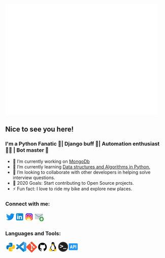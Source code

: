 ![Hey there, I'm Saurav. An aspiring software developer and python fanatic. Check out my work](https://github.com/SauravJalui/SauravJalui/raw/master/gif/Hi.gif)


## Nice to see you here!


### I'm a Python Fanatic 🐍| Django buff 🚀| Automation enthusiast 👨‍💻 | Bot master 🤖

- 🔭 I’m currently working on [MongoDb](https://university.mongodb.com/)
- 🌱 I’m currently learning [Data structures and Algorithms in Python.](https://www.udemy.com/course/python-for-data-structures-algorithms-and-interviews/)
- 👯 I’m looking to collaborate with other developers in helping solve interview questions.
- 🥅 2020 Goals: Start contributing to Open Source projects.
- ⚡ Fun fact: I love to ride my bike and explore new places.



### Connect with me:

[<img align="left" alt="Saurav Jalui | Twitter" width="30px" src="https://github.com/SauravJalui/SauravJalui/raw/master/icons/twitter.png" />][twitter]
[<img align="left" alt="Saurav Jalui | LinkedIn" width="30px" src="https://github.com/SauravJalui/SauravJalui/raw/master/icons/linkedin.png" />][linkedin]
[<img align="left" alt="Saurav Jalui | Instagram" width="30px" src="https://github.com/SauravJalui/SauravJalui/raw/master/icons/instagram.png" />][instagram]
[<img align="left" alt="Saurav Jalui | Email" width="34px" src="https://github.com/SauravJalui/SauravJalui/raw/master/icons/email.png" />][email]

<br />
<br />

### Languages and Tools:

[<img align="left" alt="Python" width="34px" src="https://github.com/SauravJalui/SauravJalui/raw/master/icons/python.png"/>][python]
[<img align="left" alt="Visual Studio Code" width="32px" src="https://github.com/SauravJalui/SauravJalui/raw/master/icons/VScode.png"/>][vscode]
[<img align="left" alt="Git" width="34px" src="https://github.com/SauravJalui/SauravJalui/raw/master/icons/Git.png"/>][git]
[<img align="left" alt="GitHub" width="34px" src="https://github.com/SauravJalui/SauravJalui/raw/master/icons/github.png"/>][github]
[<img align="left" alt="Linux" width="32px" src="https://github.com/SauravJalui/SauravJalui/raw/master/icons/Linux.png"/>][linux]
[<img align="left" alt="Terminal" width="32px" src="https://github.com/SauravJalui/SauravJalui/raw/master/icons/terminal.png"/>][terminal]
[<img align="left" alt="API" width="32px" src="https://github.com/SauravJalui/SauravJalui/raw/master/icons/api.png"/>][api]
<!--
[<img align="left" alt="MongoDB" width="32px" src="https://github.com/SauravJalui/SauravJalui/raw/master/icons/mongodb.png" />]
[<img align="left" alt="Redis" width="32px" src="https://github.com/SauravJalui/SauravJalui/raw/master/icons/redis.png" />]
[<img align="left" alt="Unity" width="32px" src="https://github.com/SauravJalui/SauravJalui/raw/master/icons/unity.png" />]
[<img align="left" alt="Unreal Engine" width="32px" src="https://github.com/SauravJalui/SauravJalui/raw/master/icons/UnrealEngine.png" />]
[<img align="left" alt="AWS" width="32px" src="https://github.com/SauravJalui/SauravJalui/raw/master/icons/aws.png" />]
[<img align="left" alt="Golang" width="32px" src="https://github.com/SauravJalui/SauravJalui/raw/master/icons/golang.png" />]
[<img align="left" alt="C++" width="32px" src="https://github.com/SauravJalui/SauravJalui/raw/master/icons/c++.png" />]
[<img align="left" alt="C#" width="32px" src="https://github.com/SauravJalui/SauravJalui/raw/master/icons/csharp.png" />]
[<img align="left" alt="Flutter" width="32px" src="https://github.com/SauravJalui/SauravJalui/raw/master/icons/flutter.png" />]
[<img align="left" alt="Dart" width="32px" src="https://github.com/SauravJalui/SauravJalui/raw/master/icons/dart.png" />]
-->

[twitter]: https://twitter.com/JaluiSaurav
[instagram]: https://instagram.com/jalui.saurav
[linkedin]: https://linkedin.com/in/SauravJalui
[email]: mailto:sauravjalui.007@gmail.com
[python]: https://www.python.org/
[vscode]: https://code.visualstudio.com
[git]: https://git-scm.com
[github]: https://github.com/SauravJalui
[linux]: https://www.linux.org
[terminal]: https://www.gnu.org/software/bash/
[api]: https://en.wikipedia.org/wiki/Representational_state_transfer

<!--
**SauravJalui/SauravJalui** is a ✨ _special_ ✨ repository because its `README.md` (this file) appears on your GitHub profile.

Here are some ideas to get you started:

- 🔭 I’m currently working on ...
- 🌱 I’m currently learning ...
- 👯 I’m looking to collaborate on ...
- 🤔 I’m looking for help with ...
- 💬 Ask me about ...
- 📫 How to reach me: ...
- 😄 Pronouns: ...
- ⚡ Fun fact: ...
-->

